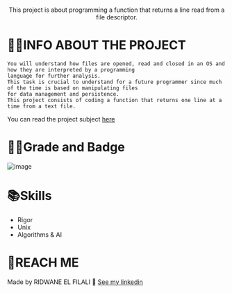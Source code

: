 <p align="center">
<img src="" align="center"/>
</p>

<P align="center"> 
   This project is about programming a function that returns a line read from a file descriptor.
</p>

# 🐱‍👤INFO ABOUT THE PROJECT
```
You will understand how files are opened, read and closed in an OS and how they are interpreted by a programming
language for further analysis.
This task is crucial to understand for a future programmer since much of the time is based on manipulating files
for data management and persistence.
This project consists of coding a function that returns one line at a time from a text file.
```
You can read the project subject [here](https://github.com/jlima91/get_next_line_42/blob/master/get_next_line.pdf)

# 🐱‍💻Grade and Badge 
![image](https://user-images.githubusercontent.com/85964972/132258308-4a7ceea0-b212-4a51-a300-88c9bd1706ef.png)

# 📚Skills
* Rigor
* Unix
* Algorithms & AI 

# 📱REACH ME




































Made by RIDWANE EL FILALI 👋 [See my linkedin](https://www.linkedin.com/in/ridwane-elfilali-0ab7aa253/)
